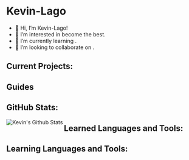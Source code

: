 # Kevin-Lago

- 👋 Hi, I’m Kevin-Lago!
- 👀 I’m interested in become the best.
- 🌱 I’m currently learning .
- 💞️ I’m looking to collaborate on .
<!-- - 📫 How to reach me ~~redacted~~. -->

## Current Projects:

## Guides

## GitHub Stats:

<img align="left" alt="Kevin's Github Stats" src="https://github-readme-stats.vercel.app/api?username=Kevin-Lago"/>

<!-- [![Anurag's GitHub stats](https://github-readme-stats.vercel.app/api?username=anuraghazra)](https://github.com/anuraghazra/github-readme-stats) -->

## Learned Languages and Tools:

## Learning Languages and Tools:

<!---
Kevin-Lago/Kevin-Lago is a ✨ special ✨ repository because its `README.md` (this file) appears on your GitHub profile.
You can click the Preview link to take a look at your changes.
--->
